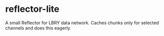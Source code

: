 # reflector-lite
A small Reflector for LBRY data network. Caches chunks only for selected channels and does this eagerly.
